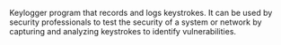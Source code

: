Keylogger program that records and logs keystrokes. It can be used by security professionals to test the security of a system or network by capturing and analyzing keystrokes to identify vulnerabilities.
